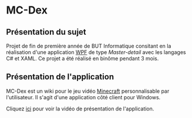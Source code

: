 # MC-Dex

## Présentation du sujet

Projet de fin de première année de BUT Informatique consitant en la réalisation d'une application [WPF](https://fr.wikipedia.org/wiki/Windows_Presentation_Foundation) de type *Master-detail* avec les langages C# et XAML. Ce projet a été réalisé en binôme pendant 3 mois. 


## Présentation de l'application

MC-Dex est un wiki pour le jeu vidéo [Minecraft](https://www.minecraft.net/) personnalisable par l'utilisateur. Il s'agit d'une application côté client pour Windows. 

Cliquez [ici](/Documentation/Video_presentation.mp4) pour voir la vidéo de présentation de l'application.

